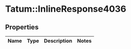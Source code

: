 # Tatum::InlineResponse4036

## Properties
Name | Type | Description | Notes
------------ | ------------- | ------------- | -------------

